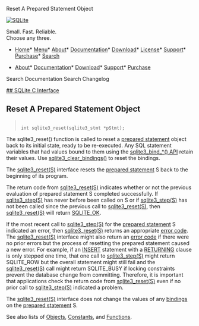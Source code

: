 




Reset A Prepared Statement Object




[![SQLite](../images/sqlite370_banner.gif)](../index.html)


Small. Fast. Reliable.  
Choose any three.


* [Home](../index.html)* [Menu](javascript:void(0))* [About](../about.html)* [Documentation](../docs.html)* [Download](../download.html)* [License](../copyright.html)* [Support](../support.html)* [Purchase](../prosupport.html)* [Search](javascript:void(0))




* [About](../about.html)* [Documentation](../docs.html)* [Download](../download.html)* [Support](../support.html)* [Purchase](../prosupport.html)






Search Documentation
Search Changelog









[## SQLite C Interface](../c3ref/intro.html)
## Reset A Prepared Statement Object




> ```
> 
> int sqlite3_reset(sqlite3_stmt *pStmt);
> 
> ```



The sqlite3\_reset() function is called to reset a [prepared statement](../c3ref/stmt.html)
object back to its initial state, ready to be re\-executed.
Any SQL statement variables that had values bound to them using
the [sqlite3\_bind\_\*() API](../c3ref/bind_blob.html) retain their values.
Use [sqlite3\_clear\_bindings()](../c3ref/clear_bindings.html) to reset the bindings.


The [sqlite3\_reset(S)](../c3ref/reset.html) interface resets the [prepared statement](../c3ref/stmt.html) S
back to the beginning of its program.


The return code from [sqlite3\_reset(S)](../c3ref/reset.html) indicates whether or not
the previous evaluation of prepared statement S completed successfully.
If [sqlite3\_step(S)](../c3ref/step.html) has never before been called on S or if
[sqlite3\_step(S)](../c3ref/step.html) has not been called since the previous call
to [sqlite3\_reset(S)](../c3ref/reset.html), then [sqlite3\_reset(S)](../c3ref/reset.html) will return
[SQLITE\_OK](../rescode.html#ok).


If the most recent call to [sqlite3\_step(S)](../c3ref/step.html) for the
[prepared statement](../c3ref/stmt.html) S indicated an error, then
[sqlite3\_reset(S)](../c3ref/reset.html) returns an appropriate [error code](../rescode.html).
The [sqlite3\_reset(S)](../c3ref/reset.html) interface might also return an [error code](../rescode.html)
if there were no prior errors but the process of resetting
the prepared statement caused a new error. For example, if an
[INSERT](../lang_insert.html) statement with a [RETURNING](../lang_returning.html) clause is only stepped one time,
that one call to [sqlite3\_step(S)](../c3ref/step.html) might return SQLITE\_ROW but
the overall statement might still fail and the [sqlite3\_reset(S)](../c3ref/reset.html) call
might return SQLITE\_BUSY if locking constraints prevent the
database change from committing. Therefore, it is important that
applications check the return code from [sqlite3\_reset(S)](../c3ref/reset.html) even if
no prior call to [sqlite3\_step(S)](../c3ref/step.html) indicated a problem.


The [sqlite3\_reset(S)](../c3ref/reset.html) interface does not change the values
of any [bindings](../c3ref/bind_blob.html) on the [prepared statement](../c3ref/stmt.html) S.


See also lists of
 [Objects](../c3ref/objlist.html),
 [Constants](../c3ref/constlist.html), and
 [Functions](../c3ref/funclist.html).


